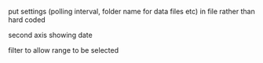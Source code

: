 put settings (polling interval, folder name for data files etc) in file rather than hard coded

second axis showing date 

filter to allow range to be selected